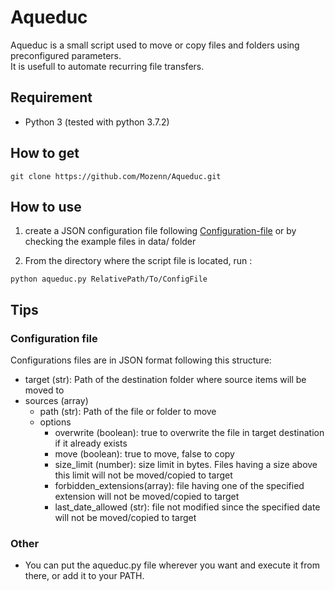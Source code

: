 # Aqueduc

Aqueduc is a small script used to move or copy files and folders using preconfigured parameters.\
It is usefull to automate recurring file transfers.

## Requirement

- Python 3 (tested with python 3.7.2)

## How to get

```console
git clone https://github.com/Mozenn/Aqueduc.git
```

## How to use

1. create a JSON configuration file following [Configuration-file](#Configuration-file) or by checking the example files in data/ folder

2. From the directory where the script file is located, run :

```console
python aqueduc.py RelativePath/To/ConfigFile
```

## Tips

### Configuration file

Configurations files are in JSON format following this structure:

- target (str): Path of the destination folder where source items will be moved to
- sources (array)
  - path (str): Path of the file or folder to move
  - options
    - overwrite (boolean): true to overwrite the file in target destination if it already exists
    - move (boolean): true to move, false to copy
    - size_limit (number): size limit in bytes. Files having a size above this limit will not be moved/copied to target
    - forbidden_extensions(array): file having one of the specified extension will not be moved/copied to target
    - last_date_allowed (str): file not modified since the specified date will not be moved/copied to target

### Other

- You can put the aqueduc.py file wherever you want and execute it from there, or add it to your PATH.
